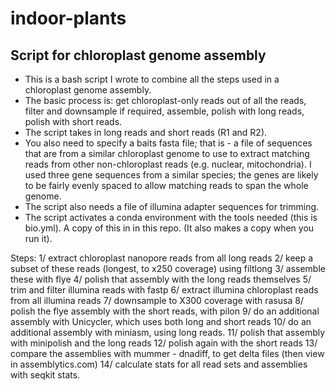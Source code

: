 # indoor-plants

## Script for chloroplast genome assembly

* This is a bash script I wrote to combine all the steps used in a chloroplast genome assembly. 
* The basic process is: get chloroplast-only reads out of all the reads, filter and downsample if required, assemble, polish with long reads, polish with short reads. 
* The script takes in long reads and short reads (R1 and R2). 
* You also need to specify a baits fasta file; that is - a file of sequences that are from a similar chloroplast genome to use to extract matching reads from other non-chloroplast reads (e.g. nuclear, mitochondria). I used three gene sequences from a similar species; the genes are likely to be fairly evenly spaced to allow matching reads to span the whole genome. 
* The script also needs a file of illumina adapter sequences for trimming. 
* The script activates a conda environment with the tools needed (this is bio.yml). A copy of this in in this repo. (It also makes a copy when you run it). 

Steps:
1/ extract chloroplast nanopore reads from all long reads
2/ keep a subset of these reads (longest, to x250 coverage) using filtlong
3/ assemble these with flye
4/ polish that assembly with the long reads themselves
5/ trim and filter illumina reads with fastp
6/ extract illumina chloroplast reads from all illumina reads
7/ downsample to X300 coverage with rasusa
8/ polish the flye assembly with the short reads, with pilon
9/ do an additional assembly with Unicycler, which uses both long and short reads
10/ do an additional assembly with miniasm, using long reads. 
11/ polish that assembly with minipolish and the long reads
12/ polish again with the short reads
13/ compare the assemblies with mummer - dnadiff, to get delta files (then view in assemblytics.com)
14/ calculate stats for all read sets and assemblies with seqkit stats. 







